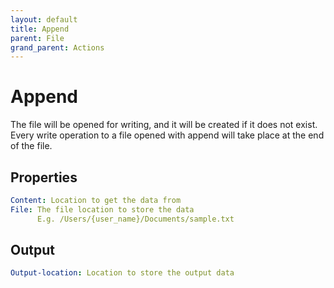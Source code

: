 ```yaml
---
layout: default
title: Append
parent: File
grand_parent: Actions
---
```

# Append
The file will be opened for writing, and it will be created if it does not exist. Every write operation to a file opened with append will take place at the end of the file.

## Properties
```yaml
Content: Location to get the data from
File: The file location to store the data
      E.g. /Users/{user_name}/Documents/sample.txt
```

## Output
```yaml
Output-location: Location to store the output data
```
